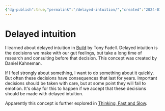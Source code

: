 ```yaml
---
{"dg-publish":true,"permalink":"/delayed-intuition/","created":"2024-01-01T21:50:36.000+09:00","updated":"2024-01-06T21:50:48.000+09:00"}
---
```


# Delayed intuition

I learned about delayed intuition in [Build](https://www.buildc.com/the-book) by Tony Fadell. Delayed intuition is the decisions we make with our gut feelings, but take a long time of research and consulting before that decision. This concept was created by Daniel Kahneman.

If I feel strongly about something, I want to do something about it quickly. But often these decisions have consequences that last for years. Important decisions should be taken with care, but at some point they will fall to emotion. It's okay for this to happen if we accept that these decisions should be made with delayed intuition.

Apparently this concept is further explored in [Thinking, Fast and Slow](https://en.wikipedia.org/wiki/Thinking,_Fast_and_Slow).

